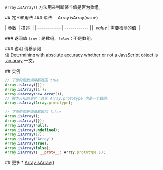 <!--
title: Array.isArray()
date: 2015-11-21
-->

`Array.isArray()` 方法用来判断某个值是否为数组。

## 定义和用法
### 语法
    Array.isArray(value)

| 参数  | 描述  |
| ------------ | ------------ |
|  _value_ | 需要检测的值  |

### 返回值
`true`：是数组，`false`：不是数组。

### 说明
请移步阅读 [Determining with absolute accuracy whether or not a JavaScript object is an array](http://web.mit.edu/jwalden/www/isArray.html) 一文。

## 实例
```javascript
// 下面的函数调用都返回 true
Array.isArray([]);
Array.isArray([1]);
Array.isArray(new Array());
// 鲜为人知的事实：其实 Array.prototype 也是一个数组。
Array.isArray(Array.prototype); 

// 下面的函数调用都返回 false
Array.isArray();
Array.isArray({});
Array.isArray(null);
Array.isArray(undefined);
Array.isArray(17);
Array.isArray('Array');
Array.isArray(true);
Array.isArray(false);
Array.isArray({ __proto__: Array.prototype });
```

## 更多
* [Array.isArray()](https://developer.mozilla.org/zh-CN/docs/Web/JavaScript/Reference/Global_Objects/Array/isArray)